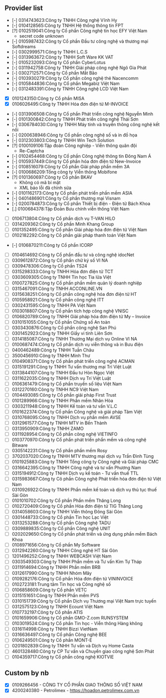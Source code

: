 ## Provider list
- [-] 0314743623:Công ty TNHH Công nghệ Vĩnh Hy
- [-] 0104128565:Công ty TNHH Hệ thống thông tin FPT
- [?] 0102519041:Công ty Cổ phần Công nghệ tin học EFY Việt Nam
    - secret code unknown
- [-] 0105987432:Công ty Cổ phần Đầu tư công nghệ và thương mại Softdreams
- [-] 0302999571:Công ty TNHH L.C.S
- [-] 0313963672:Công ty TNHH Soft Ware KK VAT
- [-] 0105232093:Công ty Cổ phần CyberLotus
- [-] 0311942758:Công ty TNHH Giải pháp công nghệ Ngô Gia Phát
- [-] 0302712571:Công ty Cổ phần Mắt Bão
- [-] 0103930279:Công ty Cổ phần công nghệ thẻ Nacencomm
- [-] 0105844836:Công ty Cổ phần Megabiz Việt Nam
- [-] 0312483391:Công ty TNHH Công nghệ LCD Việt Nam
- [x] 0101243150:Công ty Cổ phần MISA
- [x] 0106026495:Công ty TNHH Hóa đơn điện tử M-INVOICE
- [-] 0313906508:Công ty Cổ phần Phát triển công nghệ Nguyễn Minh
- [-] 0101300842:Công ty TNHH Phát triển công nghệ Thái Sơn
- [-] 0306784030:Công ty TNHH Máy tính và truyền thông công nghệ kết nối
- [-] 0200638946:Công ty Cổ phần công nghệ số và in đồ họa
- [-] 0312303803:Công ty TNHH Win Tech Solution
- [?] 0100109106:Tập đoàn Công nghiệp - Viễn thông quân đội
    - Re-Captcha
- [-] 0102454468:Công ty Cổ phần Công nghệ thông tin Đông Nam Á
- [-] 0105937449:Công ty Cổ phần hóa đơn điện tử New-Invoice
- [-] 0108516079:Công ty Cổ phần Giải pháp phần mềm 3A
- [-] 0100686209:Tổng công ty Viễn thông Mobifone
- [?] 0101360697:Công ty Cổ phần BKAV
    - Không có mã bí mật
    - XML báo lỗi đã chỉnh sửa
- [-] 0101162173:Công ty Cổ phần phát triển phần mềm ASIA
- [-] 0401486901:Công ty Cổ phần thương mại Visnam
- [-] 0200784873:Công ty Cổ phần Thiết bị điện - Điện tử Bách Khoa
- [.] 0100684378:Tập Đoàn Bưu chính viễn thông Việt Nam

- [ ] 0106713804:Công ty Cổ phần dịch vụ T-VAN HILO
- [ ] 0314209362:Công ty Cổ phần Minh Khang Group
- [ ] 0101352495:Công ty Cổ phần Giải pháp hóa đơn điện tử Việt Nam
- [ ] 0102182292:Công ty Cổ phần giải pháp thanh toán Việt Nam
- [-] 0106870211:Công ty Cổ phần ICORP
- [ ] 0104614692:Công ty Cổ phần đầu tư và công nghệ idocNet
- [ ] 0309612872:Công ty Cổ phần chữ ký số VI NA
- [ ] 0309478306:Công ty Cổ phần TS24
- [ ] 0315298333:Công ty TNHH Hóa đơn điện tử TCT
- [ ] 0303609305:Công ty TNHH Tin học Tia lửa Việt
- [ ] 0100727825:Công ty Cổ phần phần mềm quản lý doanh nghiệp
- [ ] 0315467091:Công ty TNHH ACCONLINE.VN
- [ ] 0315638251:Công ty Cổ phần công nghệ hóa đơn điện tử HT
- [ ] 0105958921:Công ty Cổ phần công nghệ ITT
- [ ] 0302431595:Công ty TNHH PA Việt Nam
- [ ] 0103018807:Công ty Cổ phần tích hợp công nghệ VNISC
- [ ] 0106820789:Công ty TNHH Giải pháp hóa đơn điện tử My – Invoice
- [ ] 0310151055:Công ty Cổ phần Chứng số An toàn
- [ ] 0303430876:Công ty Cổ phần công nghệ San Phú
- [ ] 0301452923:Công ty TNHH Giấy vi tính Liên Sơn
- [ ] 0314185087:Công ty TNHH Thương Mại dịch vụ Online VI NA
- [ ] 0100687474:Công ty Cổ phần dịch vụ viễn thông và in Bưu điện
- [ ] 0400462489:Công ty TNHH Tuần Châu
- [ ] 3500456910:Công ty TNHH Minh Thư
- [ ] 0104908371:Công ty Cổ phần phát triển công nghệ ACMAN
- [ ] 0315191291:Công ty TNHH Tư vấn thương mại Trí Việt Luật
- [ ] 0313844107:Công ty TNHH Đầu tư Hòn Ngọc Việt
- [ ] 0311622035:Công ty TNHH Dịch vụ Trí Việt Luật
- [ ] 0106361479:Công ty Cổ phần truyền số liệu Việt Nam
- [ ] 0312270160:Công ty TNHH NC9 Việt Nam
- [ ] 0104493085:Công ty Cổ phần giải pháp First Trust
- [ ] 0101289966:Công ty TNHH Phần mềm Nhân Hòa
- [ ] 0303211948:Công ty TNHH Kế toán và tư vấn V.L.C
- [ ] 0101622374:Công ty Cổ phần Công nghệ và giải pháp Tâm Việt
- [ ] 0310768095:Công ty TNHH Dịch vụ phần mềm AVSE
- [ ] 0312961577:Công ty TNHH MTV in Bến Thành
- [ ] 0313950909:Công ty TNHH ZAMO
- [ ] 0311928954:Công ty Cổ phần công nghệ VIETINFO
- [ ] 0103770970:Công ty Cổ phần phát triển phần mềm và công nghệ Bitware
- [ ] 0305142231:Công ty Cổ phần phần mềm Rosy
- [ ] 3702037020:Công ty TNHH MTV thương mại dịch vụ Trần Đình Tùng
- [ ] 0101925883:Công ty TNHH Tổng công ty Công nghệ và Giải pháp CMC
- [ ] 0316642395:Công ty TNHH Công nghệ và tư vấn Phương Nam
- [ ] 0315194912:Công ty TNHH Dịch vụ kế toán - Tư vấn thuế TTL
- [ ] 0315983667:Công ty Cô phần Công nghệ Phát triển hóa đơn điện tử Việt Nam
- [ ] 0310926922:Công ty TNHH Phần mềm kế toán và dịch vụ thủ tục thuế Sài Gòn
- [ ] 0101010702:Công ty Cổ phần Phần mềm Thăng Long
- [ ] 0102720409:Công ty Cổ phần Hóa đơn điện tử TIG Thăng Long
- [ ] 0314058603:Công ty TNHH Viễn thông Đông Sài Gòn
- [ ] 0301448733:Công ty Cổ phần Tin học Lạc Việt
- [ ] 0313253288:Công ty Cổ phần Công nghệ TADU
- [ ] 0309889835:Công ty Cổ phần Công nghệ UNIT
- [ ] 0202029650:Công ty Cổ phần phát triển và ứng dụng phần mềm Bách Khoa
- [ ] 0108971656:Công ty Cổ phần My Software
- [ ] 0312942260:Công ty TNHH Công nghệ HT Sài Gòn
- [ ] 1201496252:Công ty TNHH WEBCASH Việt Nam
- [ ] 0303549303:Công ty TNHH Phần mềm và Tư vấn Kim Tự Tháp
- [ ] 0311914694:Công ty TNHH Phần mềm BRB
- [ ] 0312617990:Công ty TNHH Nhóm Mây
- [ ] 0109282176:Công ty Cổ phần Hóa đơn điện tử VININVOICE
- [ ] 0102723181:Trung tâm Tin học và Công nghệ số
- [ ] 0106858609:Công ty Cổ phần VETC
- [ ] 0315151651:Công ty TNHH Phần mềm PVS
- [ ] 0310151739:Công ty Cổ phần Dịch vụ Thương mại Việt Nam trực tuyến
- [ ] 0312575123:Công ty TNHH Ecount Việt Nam
- [ ] 0107732197:Công ty Cổ phần ATIS
- [ ] 0101659906:Công ty Cổ phần GMO-Z.com RUNSYSTEM
- [ ] 0103019524:Công ty Cổ phần Tin học - Viễn thông Hàng không
- [ ] 0316114998:Công ty TNHH Bizzi VietNam
- [ ] 0316636497:Công ty Cổ phần Công nghệ BEE
- [ ] 0106249501:Công ty Cổ phần MONT-E
- [ ] 0201802839:Công ty TNHH Tư vấn và Dịch vụ Home Casta
- [ ] 4601328480:Công ty CP Tư vấn và Chuyển giao công nghệ Sơn Phát
- [ ] 0104359717:Công ty Cổ phần công nghệ KIOTVIE

## Custom by nb
- [x] 0109266456 - CÔNG TY CỔ PHẦN GIAO THÔNG SỐ VIỆT NAM
- [x] 4200240380 - Petrolimex - https://hoadon.petrolimex.com.vn
